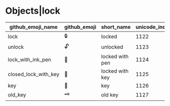 # Objects|lock

|github_emoji_name|github_emoji|short_name|unicode_index|
|---|---|---|---|
|lock|:lock:|locked|1122|
|unlock|:unlock:|unlocked|1123|
|lock_with_ink_pen|:lock_with_ink_pen:|locked with pen|1124|
|closed_lock_with_key|:closed_lock_with_key:|locked with key|1125|
|key|:key:|key|1126|
|old_key|:old_key:|old key|1127|
